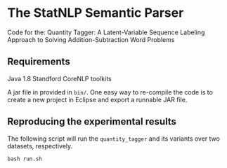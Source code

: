 # The StatNLP Semantic Parser

Code for the: Quantity Tagger: A Latent-Variable Sequence Labeling Approach to Solving Addition-Subtraction Word Problems

## Requirements
Java 1.8
Standford CoreNLP toolkits


A jar file in provided in `bin/`. One easy way to re-compile the code is to create a new project in Eclipse and export a runnable JAR file.

## Reproducing the experimental results

The following script will run the `quantity_tagger` and its variants over two datasets, respectively.

```
bash run.sh
```



